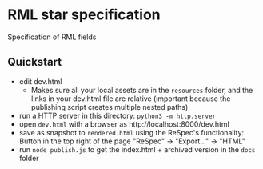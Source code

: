# RML star specification

Specification of RML fields

## Quickstart

- edit dev.html
  - Makes sure all your local assets are in the `resources` folder, and the links in your dev.html file are relative (important because the publishing script creates multiple nested paths)
- run a HTTP server in this directory: `python3 -m http.server`
- open `dev.html` with a browser as http://localhost:8000/dev.html
- save as snapshot to `rendered.html` using the ReSpec's functionality: Button in the top right of the page "ReSpec" -> "Export..." -> "HTML"
- run `node publish.js` to get the index.html + archived version in the `docs` folder
